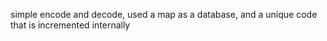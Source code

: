 simple encode and decode, used a map as a database, and a unique code that is incremented internally